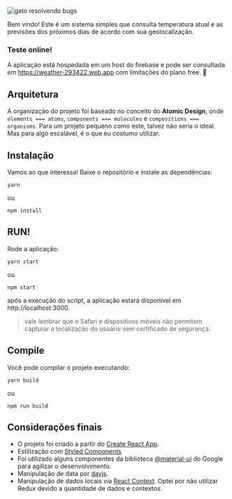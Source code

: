![gato resolvendo bugs](https://media.giphy.com/media/LmNwrBhejkK9EFP504/source.gif)

Bem vindo! Este é um sistema simples que consulta temperatura atual e as previsões dos próximos dias de acordo com sua geolocalização.


### Teste online!

A aplicação está hospedada em um host do firebase e pode ser consultada em https://weather-293422.web.app com limitações do plano free. 💸

## Arquitetura

A organização do projeto foi baseado no conceito do **Atomic Design**, onde `elements === atoms`, `components === molecules` e `compositions === organisms`. Para um projeto pequeno como este, talvez não seria o ideal. Mas para algo escalável, é o que eu costumo utilizar.

## Instalação

Vamos ao que interessa! Baixe o repositório e instale as dependências:

    yarn
ou

    npm install

## RUN!

Rode a aplicação:

    yarn start
ou

    npm start

após a execução do script, a aplicação estará disponível em http://localhost:3000.

> vale lembrar que o Safari e dispositivos móveis não permitem capturar a localização do usuário sem certificado de segurança.

## Compile

Você pode compilar o projeto executando:

    yarn build
ou

    npm run build


## Considerações finais

- O projeto foi criado a partir do [Create React App](https://github.com/facebook/create-react-app).
- Estilização com [Styled Components](https://styled-components.com/)
- Foi utilizado alguns componentes da biblioteca [@material-ui](https://material-ui.com/pt/) do Google para agilizar o desenvolvimento.
- Manipulação de data por [dayjs](https://github.com/iamkun/dayjs).
- Manipulação de dados locais via [React Context](https://pt-br.reactjs.org/docs/context.html). Optei por não utilizar Redux devido a quantidade de dados e contextos.